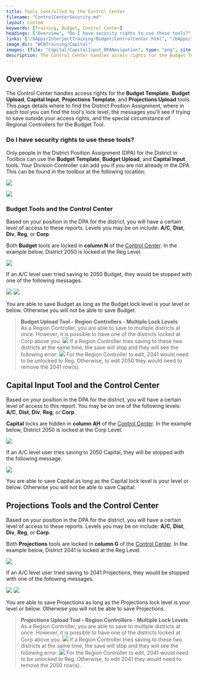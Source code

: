 ```yaml
---
title: Tools Controlled by the Control Center
filename: "ControlCenterSecurity.md"
layout: custom
keywords: [Training, Budget, Control Center]
headings: ["Overview", "Do I have security rights to use these tools?", "Budget Tools and the Control Center", "Capital Input Tool and the Control Center", "Projections Tools and the Control Center"]
links: ["/bApps/InterjectTraining/Budget/ControlCenter.html", "/bApps/InterjectTraining/Budget/ControlCenter.html", "/bApps/InterjectTraining/Budget/ControlCenter.html"]
image_dir: "WCNTraining/Capital"
images: {file: "Capital/CapitalInput_DPANavigation", type: "png", site: "", cat: "", sub: "", report: "", ribbon: "", config: ""}, {file: "Capital/CapitalInput_DPAWindow", type: "png", site: "", cat: "", sub: "", report: "", ribbon: "", config: ""}, {file: "Budget/BudgetUpload_ControlCenter1District", type: "png", site: "", cat: "", sub: "", report: "", ribbon: "", config: ""}, {file: "Budget/BudgetTemplate_LockLevelError", type: "png", site: "", cat: "", sub: "", report: "", ribbon: "", config: ""}, {file: "Budget/BudgetUpload_LockLevel1District", type: "png", site: "", cat: "", sub: "", report: "", ribbon: "", config: ""}, {file: "Budget/BudgetUpload_ControlCenter2Districts", type: "png", site: "", cat: "", sub: "", report: "", ribbon: "", config: ""}, {file: "Budget/BudgetUpload_LockLevel2Districts", type: "png", site: "", cat: "", sub: "", report: "", ribbon: "", config: ""}, {file: "Capital/CapitalInput_ControlCenterLockLevel", type: "png", site: "", cat: "", sub: "", report: "", ribbon: "", config: ""}, {file: "Capital/CapitalInput_Error_LockLevel", type: "png", site: "", cat: "", sub: "", report: "", ribbon: "", config: ""}, {file: "Projections/ProjectionUpload_ControlCenter1District", type: "png", site: "", cat: "", sub: "", report: "", ribbon: "", config: ""}, {file: "Projections/ProjectionTemplate_LockLevelError", type: "png", site: "", cat: "", sub: "", report: "", ribbon: "", config: ""}, {file: "Projections/ProjectionUpload_LockLevel1District", type: "png", site: "", cat: "", sub: "", report: "", ribbon: "", config: ""}, {file: "Projections/ProjectionUpload_ControlCenter2Districts", type: "png", site: "", cat: "", sub: "", report: "", ribbon: "", config: ""}, {file: "Projections/ProjectionUpload_LockLevel2Districts", type: "png", site: "", cat: "", sub: "", report: "", ribbon: "", config: ""}
description: The Control Center handles access rights for the Budget Template, Budget Upload, Capital Input, Projections Template, and Projections Upload tools. This page details where to find the District Position Assignment, where in each tool you can find the tool's lock level, the messages you'll see if trying to save outside your access rights, and the special circumstance of Regional Controllers for the Budget Tool.
---
```


## Overview

The Control Center handles access rights for the **Budget Template**, **Budget Upload**, **Capital Input**, **Projections Template**, and **Projections Upload** tools. This page details where to find the District Position Assignment, where in each tool you can find the tool's lock level, the messages you'll see if trying to save outside your access rights, and the special circumstance of Regional Controllers for the Budget Tool.


### Do I have security rights to use these tools?

Only people in the District Position Assignment (DPA) for the District in Toolbox can use the **Budget Template**, **Budget Upload**, and **Capital Input** tools. Your Division Controller can add you if you are not already in the DPA. This can be found in the toolbox at the following location:

![](/images/WCNTraining/Capital/CapitalInput_DPANavigation.png)

![](/images/WCNTraining/Capital/CapitalInput_DPAWindow.png)

### Budget Tools and the Control Center

Based on your position in the DPA for the district, you will have a certain level of access to these reports. Levels you may be on include: **A/C**, **Dist**, **Div**, **Reg**, or **Corp**.

Both **Budget** tools are locked in **column N** of the [Control Center](/bApps/InterjectTraining/Budget/ControlCenter.html). In the example below, District 2050 is locked at the Reg Level.

![](/images/WCNTraining/Budget/BudgetUpload_ControlCenter1District.png)

If an A/C level user tried saving to 2050 Budget, they would be stopped with one of the following messages.

![](/images/WCNTraining/Budget/BudgetTemplate_LockLevelError.png)
![](/images/WCNTraining/Budget/BudgetUpload_LockLevel1District.png)

You are able to save Budget as long as the Budget lock level is your level or below. Otherwise you will not be able to save Budget.

>**Budget Upload Tool - Region Controllers - Multiple Lock Levels**<br>
>As a Region Controller, you are able to save to multiple districts at once. However, it is possible to have one of the districts locked at Corp above you.
>![](/images/WCNTraining/Budget/BudgetUpload_ControlCenter2Districts.png)
>If a Region Controller tries saving to these two districts at the same time, the save will stop and they will see the following error:
>![](/images/WCNTraining/Budget/BudgetUpload_LockLevel2Districts.png)
>For the Region Controller to edit, 2041 would need to be unlocked to Reg. Otherwise, to edit 2050 they would need to remove the 2041 row(s).

## Capital Input Tool and the Control Center

Based on your position in the DPA for the district, you will have a certain level of access to this report. You may be on one of the following levels: **A/C**, **Dist**, **Div**, **Reg**, or **Corp**.

**Capital** locks are hidden in **column AH** of the [Control Center](/bApps/InterjectTraining/Budget/ControlCenter.html). In the example below, District 2050 is locked at the Corp Level.

![](/images/WCNTraining/Capital/CapitalInput_ControlCenterLockLevel.png)

If an A/C level user tries saving to 2050 Capital, they will be stopped with the following message.

![](/images/WCNTraining/Capital/CapitalInput_Error_LockLevel.png)

You are able to save Capital as long as the Capital lock level is your level or below. Otherwise you will not be able to save Capital.

## Projections Tools and the Control Center

Based on your position in the DPA for the district, you will have a certain level of access to these reports. Levels you may be on include: **A/C**, **Dist**, **Div**, **Reg**, or **Corp**.

Both **Projections** tools are locked in **column G** of the [Control Center](/bApps/InterjectTraining/Budget/ControlCenter.html). In the example below, District 2041 is locked at the Reg Level.

![](/images/WCNTraining/Projections/ProjectionUpload_ControlCenter1District.png)

If an A/C level user tried saving to 2041 Projections, they would be stopped with one of the following messages.

![](/images/WCNTraining/Projections/ProjectionTemplate_LockLevelError.png)
![](/images/WCNTraining/Projections/ProjectionUpload_LockLevel1District.png)

You are able to save Projections as long as the Projections lock level is your level or below. Otherwise you will not be able to save Projections.

>**Projections Upload Tool - Region Controllers - Multiple Lock Levels**<br>
>As a Region Controller, you are able to save to multiple districts at once. However, it is possible to have one of the districts locked at Corp above you.
>![](/images/WCNTraining/Projections/ProjectionUpload_ControlCenter2Districts.png)
>If a Region Controller tries saving to these two districts at the same time, the save will stop and they will see the following error:
>![](/images/WCNTraining/Projections/ProjectionUpload_LockLevel2Districts.png)
>For the Region Controller to edit, 2041 would need to be unlocked to Reg. Otherwise, to edit 2041 they would need to remove the 2050 row(s).